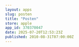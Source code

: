```yaml
---
layout: apps
slug: posten
title: "Posten"
store: apple
app_id: 370370047
date: 2025-07-20T12:53:23Z
published: 2010-08-31T07:00:00Z
---
```


